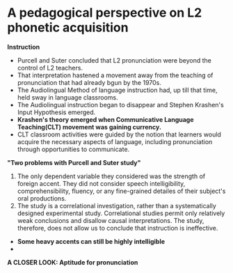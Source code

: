 # A pedagogical perspective on L2 phonetic acquisition
**Instruction**
+ Purcell and Suter concluded that L2 pronunciation were beyond the control of L2 teachers.
+ That interpretation hastened a movement away from the teaching of pronunciation that had already bgun by the 1970s.
+ The Audiolingual Method of language instruction had, up till that time, held sway in language classrooms.
+ The Audiolingual instruction began to disappear and Stephen Krashen's Input Hypothesis emerged.
+ **Krashen's theory emerged when Communicative Language Teaching(CLT) movement was gaining currency.**
+ CLT classroom activities were guided by the notion that learners would acquire the necessary aspects of language, including pronunciation through opportunities to communicate.

**"Two problems with Purcell and Suter study"**
1. The only dependent variable they considered was the strength of foreign accent. They did not consider speech intelligibility, comprehensibility, fluency, or any fine-grained detailes of their subject's oral productions.
2. The study is a correlational investigation, rather than a systematically designed experimental study. Correlational studies permit only relatively weak conclusions and disallow causal interpretations. The study, therefore, does not allow us to conclude that instruction is ineffective. 



+ **Some heavy accents can still be highly intelligible**
+ 

**A CLOSER LOOK: Aptitude for pronunciation** 

